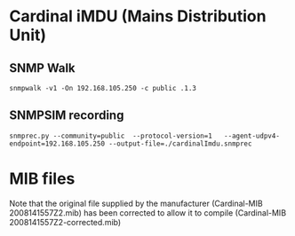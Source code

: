 # Cardinal iMDU (Mains Distribution Unit)

## SNMP Walk

```
snmpwalk -v1 -On 192.168.105.250 -c public .1.3
```

## SNMPSIM recording

```
snmprec.py --community=public  --protocol-version=1   --agent-udpv4-endpoint=192.168.105.250 --output-file=./cardinalImdu.snmprec

```

# MIB files

Note that the original file supplied by the manufacturer (Cardinal-MIB 2008141557Z2.mib) has been corrected to allow it to compile (Cardinal-MIB 2008141557Z2-corrected.mib)